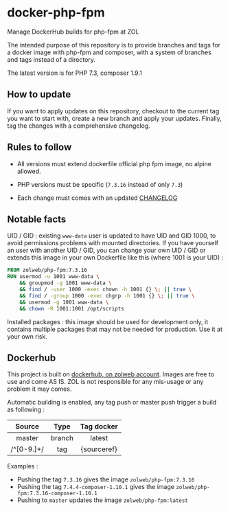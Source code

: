 # docker-php-fpm

Manage DockerHub builds for php-fpm at ZOL

The intended purpose of this repository is to provide branches and tags for a docker image with php-fpm and composer, with a system of branches and tags instead of a directory.

The latest version is for PHP 7.3, composer 1.9.1

## How to update

If you want to apply updates on this repository, checkout to the current tag you want to start with, create a new branch and apply your updates. Finally, tag the changes with a comprehensive changelog.

## Rules to follow

- All versions must extend dockerfile official php fpm image, no alpine allowed.
    
- PHP versions must be specific (`7.3.16` instead of only `7.3`)

- Each change must comes with an updated [CHANGELOG](CHANGELOG.md)

## Notable facts

UID / GID : existing `www-data` user is updated to have UID and GID 1000, to avoid permissions problems with mounted directories. If you have yourself an user with another UID / GID, you can change your own UID / GID or extends this image in your own Dockerfile like this (where 1001 is your UID) :

```Dockerfile
FROM zolweb/php-fpm:7.3.16
RUN usermod -u 1001 www-data \
    && groupmod -g 1001 www-data \
    && find / -user 1000 -exec chown -h 1001 {} \; || true \
    && find / -group 1000 -exec chgrp -h 1001 {} \; || true \
    && usermod -g 1001 www-data \
    && chown -R 1001:1001 /opt/scripts
```

Installed packages : this image should be used for development only, it contains multiple packages that may not be needed for production. Use it at your own risk.

## Dockerhub

This project is built on [dockerhub, on zolweb account](https://hub.docker.com/repository/docker/zolweb/php-fpm). Images are free to use and come AS IS. ZOL is not responsible for any mis-usage or any problem it may comes.

Automatic building is enabled, any tag push or master push trigger a build as following :

| Source | Type | Tag docker |
|:------:|:----:|:----------:|
| master | branch | latest |
| /^[0-9.]+/ | tag | {sourceref} |

Examples :
- Pushing the tag `7.3.16` gives the image `zolweb/php-fpm:7.3.16`
- Pushing the tag `7.4.4-composer-1.10.1` gives the image `zolweb/php-fpm:7.3.16-composer-1.10.1`
- Pushing to `master` updates the image `zolweb/php-fpm:latest`